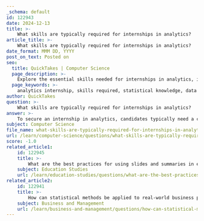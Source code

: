 ```yaml
---
_schema: default
id: 122943
date: 2024-12-13
title: >-
    What skills are typically required for internships in analytics?
article_title: >-
    What skills are typically required for internships in analytics?
date_format: MMM DD, YYYY
post_on_text: Posted on
seo:
  title: QuickTakes | Computer Science
  page_description: >-
    Explore the essential skills needed for internships in analytics, including statistical knowledge, proficiency in data analysis tools, programming skills, and effective communication.
  page_keywords: >-
    analytics internship, skills required, statistical knowledge, data analysis tools, Microsoft Excel, SQL, data visualization, programming skills, analytical thinking, communication skills, eagerness to learn, educational background, hands-on experience
author: QuickTakes
question: >-
    What skills are typically required for internships in analytics?
answer: >-
    To secure an internship in analytics, candidates typically need a combination of technical skills, analytical thinking, and a strong desire to learn. Here are some of the key skills and qualifications that companies often look for in data analyst interns:\n\n1. **Statistical Knowledge**: A solid understanding of probability and statistical analytics is crucial, as these concepts are foundational in data science and analytics.\n\n2. **Data Analysis Tools**: Proficiency in data analysis tools and software is essential. Commonly sought tools include:\n   - **Microsoft Excel**: Mentioned in 56% of job postings, Excel is fundamental for data manipulation and analysis.\n   - **SQL**: Knowledge of SQL is important for database management and querying data.\n   - **Data Visualization Tools**: Familiarity with tools like Power BI or Tableau for creating dashboards and visual representations of data.\n\n3. **Programming Skills**: Basic knowledge of programming languages such as R or Python can be beneficial, especially for tasks involving data processing and statistical analysis.\n\n4. **Analytical Thinking**: Employers value candidates who can think critically and analytically to derive insights from data.\n\n5. **Communication Skills**: The ability to communicate findings effectively is important, as interns may need to present their analyses to stakeholders.\n\n6. **Initiative and Eagerness to Learn**: A strong desire to learn and take initiative in projects is often highlighted as a desirable trait in candidates.\n\n7. **Educational Background**: While specific educational qualifications can vary, a background in fields such as mathematics, statistics, computer science, or business analytics is often preferred.\n\n8. **Hands-on Experience**: Internships or projects that provide practical experience in data processing, statistical analysis, and data visualization can enhance a candidate's profile.\n\nOverall, internships in analytics are competitive, and candidates who can demonstrate a blend of these skills and a proactive approach to learning are more likely to succeed in securing a position.
subject: Computer Science
file_name: what-skills-are-typically-required-for-internships-in-analytics.md
url: /learn/computer-science/questions/what-skills-are-typically-required-for-internships-in-analytics
score: -1.0
related_article1:
    id: 122945
    title: >-
        What are the best practices for using slides and summaries in educational settings?
    subject: Education Studies
    url: /learn/education-studies/questions/what-are-the-best-practices-for-using-slides-and-summaries-in-educational-settings
related_article2:
    id: 122941
    title: >-
        How can statistical methods be applied to real-world business problems?
    subject: Business and Management
    url: /learn/business-and-management/questions/how-can-statistical-methods-be-applied-to-realworld-business-problems
---
```


&nbsp;
